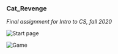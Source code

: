 ### Cat_Revenge
*Final assignment for Intro to CS, fall 2020*

![Start page](Cover.png)

![Game](Screenshot.png)
